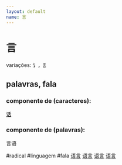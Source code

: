 ```yaml
---
layout: default
name: 言
---
```

# 言 
variações: 讠，訁

## palavras, fala
### componente de (caracteres):
[话](/hsk1/话)  
### componente de (palavras):
言语

#radical #linguagem #fala [语言](hines/glossario/hsk4/语言) 
[语言](hsk4/语言) 
[语言](/hsk4/语言) 
[语言](/hsk4/语言)  
